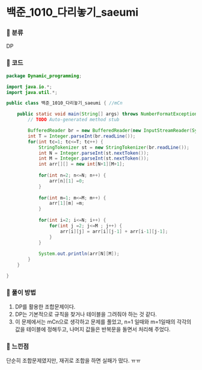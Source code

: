 # 백준_1010_다리놓기_saeumi

### &#127795; 분류 

DP

### &#127795; 코드

```java
package Dynamic_programming;

import java.io.*;
import java.util.*;

public class 백준_1010_다리놓기_saeumi { //mCn

	public static void main(String[] args) throws NumberFormatException, IOException {
		// TODO Auto-generated method stub

		BufferedReader br = new BufferedReader(new InputStreamReader(System.in));
		int T = Integer.parseInt(br.readLine());
		for(int tc=1; tc<=T; tc++) {
			StringTokenizer st = new StringTokenizer(br.readLine());
			int N = Integer.parseInt(st.nextToken());
			int M = Integer.parseInt(st.nextToken());
			int arr[][] = new int[N+1][M+1];
			
			for(int n=2; n<=N; n++) {
				arr[n][1] =0;
			}
			
			for(int m=1; m<=M; m++) {
				arr[1][m] =m;
			}
			
			for(int i=2; i<=N; i++) {
				for(int j =2; j<=M ; j++) {
					arr[i][j] = arr[i][j-1] + arr[i-1][j-1];
				}
			}
			
			System.out.println(arr[N][M]);
		}
	}

}

```



### &#127795; 풀이 방법 

1. 	DP를 활용한 조합문제이다.
2. 	DP는 기본적으로 규칙을 찾거나 테이블을 그려줘야 하는 것 같다. 
3. 	이 문제에서는 mCn으로 생각하고 문제를 풀었고, n=1 일때와 m=1일때의 각각의 값을 테이블에 정해두고, 나머지 값들은 반복문을 돌면서 처리해 주었다. 


### &#127795; 느낀점 

 단순히 조합문제였지만, 재귀로 조합을 하면 실패가 떴다. ㅠㅠ 